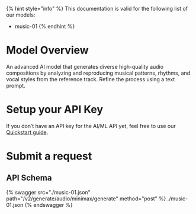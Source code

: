 [#references:start]: <> ({ "template": "openapi" })
{% hint style="info" %}
This documentation is valid for the following list of our models:
* music-01
{% endhint %}

# Model Overview
An advanced AI model that generates diverse high-quality audio compositions by analyzing and reproducing musical patterns, rhythms, and vocal styles from the reference track. Refine the process using a text prompt. 

# Setup your API Key
If you don’t have an API key for the AI/ML API yet, feel free to use our [Quickstart guide](https://docs.aimlapi.com/quickstart/setting-up).

# Submit a request
## API Schema
{% swagger src="./music-01.json" path="/v2/generate/audio/minimax/generate" method="post" %}
./music-01.json
{% endswagger %}

[#references:end]: <> ({})